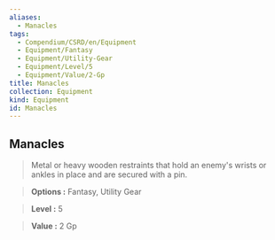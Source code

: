 ```yaml
---
aliases:
  - Manacles
tags:
  - Compendium/CSRD/en/Equipment
  - Equipment/Fantasy
  - Equipment/Utility-Gear
  - Equipment/Level/5
  - Equipment/Value/2-Gp
title: Manacles
collection: Equipment
kind: Equipment
id: Manacles
---
```

## Manacles    
    
>Metal or heavy wooden restraints that hold an enemy's wrists or ankles in place and are secured with a pin.    
> **Options :** Fantasy, Utility Gear    
> **Level :** 5    
> **Value :** 2 Gp

